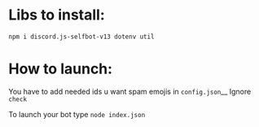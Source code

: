 # Libs to install:

`npm i discord.js-selfbot-v13 dotenv util`

# How to launch:

You have to add needed ids u want spam emojis in `config.json`__
Ignore `check`

To launch your bot type `node index.json`